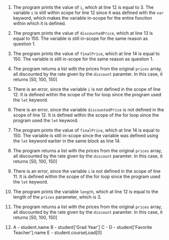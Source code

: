 1. The program prints the value of `i`, which at line 12 is equal to 3. The variable `i` is still within scope for line 12 since it was defined with the `var` keyword, which makes the variable in-scope for the entire function within which it is defined. 
   
2. The program prints the value of `discountedPrice`, which at line 13 is equal to 150. The variable is still in-scope for the same reason as question 1. 

3. The program prints the value of `finalPrice`, which at line 14 is equal to 150. The variable is still in-scope for the same reason as question 1. 
   
4. The program returns a list with the prices from the original `prices` array, all discounted by the rate given by the `discount` paramter. In this case, it returns [50, 100, 150]



5. There is an error, since the variable `i` is not defined in the scope of line 12. It is defined within the scope of the for loop since the program used the `let` keyword.
   
6. There is an error, since the variable `discountedPrice` is not defined in the scope of line 12. It is defined within the scope of the for loop since the program used the `let` keyword.

7. The program prints the value of `finalPrice`, which at line 14 is equal to 150. The variable is still in-scope since the variable was defined using the `let` keyword earlier in the same block as line 14.
   
8. The program returns a list with the prices from the original `prices` array, all discounted by the rate given by the `discount` paramter. In this case, it returns [50, 100, 150]



9. There is an error, since the variable `i` is not defined in the scope of line 11. It is defined within the scope of the for loop since the program used the `let` keyword.

10. The program prints the variable `length`, which at line 12 is equal to the length of the `prices` parameter, which is 3.

11. The program returns a list with the prices from the original `prices` array, all discounted by the rate given by the `discount` paramter. In this case, it returns [50, 100, 150]



12. A - student.name
    B - student['Grad Year']
    C - 
    D - student['Favorite Teacher'].name
    E - student.courseLoad[0]